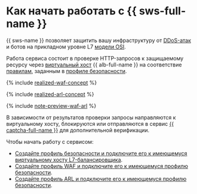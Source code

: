 # Как начать работать с {{ sws-full-name }}

{{ sws-name }} позволяет защитить вашу инфраструктуру от [DDoS-атак](../../glossary/ddos.md) и ботов на прикладном уровне L7 [модели OSI](https://ru.wikipedia.org/wiki/Сетевая_модель_OSI).

Работа сервиса состоит в проверке HTTP-запросов к защищаемому ресурсу через [виртуальный хост](../../application-load-balancer/concepts/http-router.md#virtual-host) {{ alb-full-name }} на соответствие [правилам](../concepts/rules.md), заданным в [профиле безопасности](../concepts/profiles.md).

{% include [realized-waf-concept](../../_includes/smartwebsecurity/realized-waf-concept.md) %}

{% include [realized-arl-concept](../../_includes/smartwebsecurity/realized-arl-concept.md) %}

{% include [note-preview-waf-arl](../../_includes/smartwebsecurity/note-preview-waf-arl.md) %}

В зависимости от результатов проверки запросы направляются к виртуальному хосту, блокируются или отправляются в сервис [{{ captcha-full-name }}](../../smartcaptcha/) для дополнительной верификации.

Чтобы начать работу с сервисом:
* [Создайте профиль безопасности и подключите его к имеющемуся виртуальному хосту L7-балансировщика](../quickstart.md).
* [Создайте профиль WAF и подключите его к имеющемуся профилю безопасности](quickstart-waf.md).
* [Создайте профиль ARL и подключите его к имеющемуся профилю безопасности](quickstart-arl.md).

